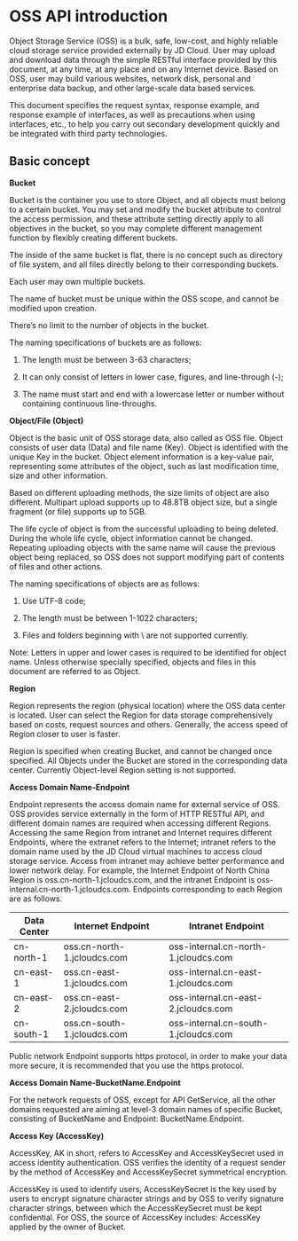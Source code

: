 # OSS API introduction

Object Storage Service (OSS) is a bulk, safe, low-cost, and highly reliable cloud storage service provided externally by JD Cloud. User may upload and download data through the simple RESTful interface provided by this document, at any time, at any place and on any Internet device. Based on OSS, user may build various websites, network disk, personal and enterprise data backup, and other large-scale data based services.

This document specifies the request syntax, response example, and response example of interfaces, as well as precautions when using interfaces, etc., to help you carry out secondary development quickly and be integrated with third party technologies.

## Basic concept

**Bucket**

Bucket is the container you use to store Object, and all objects must belong to a certain bucket. You may set and modify the bucket attribute to control the access permission, and these attribute setting directly apply to all objectives in the bucket, so you may complete different management function by flexibly creating different buckets.

The inside of the same bucket is flat, there is no concept such as directory of file system, and all files directly belong to their corresponding buckets.

Each user may own multiple buckets.

The name of bucket must be unique within the OSS scope, and cannot be modified upon creation.

There’s no limit to the number of objects in the bucket.

The naming specifications of buckets are as follows:

1. The length must be between 3-63 characters;

2. It can only consist of letters in lower case, figures, and line-through (-);

3. The name must start and end with a lowercase letter or number without containing continuous line-throughs.

**Object/File (Object)**

Object is the basic unit of OSS storage data, also called as OSS file. Object consists of user data (Data) and file name (Key). Object is identified with the unique Key in the bucket. Object element information is a key-value pair, representing some attributes of the object, such as last modification time, size and other information.

Based on different uploading methods, the size limits of object are also different. Multipart upload supports up to 48.8TB object size, but a single fragment (or file) supports up to 5GB.

The life cycle of object is from the successful uploading to being deleted. During the whole life cycle, object information cannot be changed. Repeating uploading objects with the same name will cause the previous object being replaced, so OSS does not support modifying part of contents of files and other actions.

The naming specifications of objects are as follows:

1. Use UTF-8 code;

2. The length must be between 1-1022 characters;

3. Files and folders beginning with \ are not supported currently.

Note: Letters in upper and lower cases is required to be identified for object name. Unless otherwise specially specified, objects and files in this document are referred to as Object.

**Region**

Region represents the region (physical location) where the OSS data center is located. User can select the Region for data storage comprehensively based on costs, request sources and others. Generally, the access speed of Region closer to user is faster.

Region is specified when creating Bucket, and cannot be changed once specified. All Objects under the Bucket are stored in the corresponding data center. Currently Object-level Region setting is not supported.

**Access Domain Name-Endpoint**

Endpoint represents the access domain name for external service of OSS. OSS provides service externally in the form of HTTP RESTful API, and different domain names are required when accessing different Regions. Accessing the same Region from intranet and Internet requires different Endpoints, where the extranet refers to the Internet; intranet refers to the domain name used by the JD Cloud virtual machines to access cloud storage service. Access from intranet may achieve better performance and lower network delay. For example, the Internet Endpoint of North China Region is oss.cn-north-1.jcloudcs.com, and the intranet Endpoint is oss-internal.cn-north-1.jcloudcs.com. Endpoints corresponding to each Region are as follows.

|Data Center|Internet Endpoint|Intranet Endpoint|
|-|-|-|
|cn-north-1|oss.cn-north-1.jcloudcs.com|oss-internal.cn-north-1.jcloudcs.com|
|cn-east-1|oss.cn-east-1.jcloudcs.com|oss-internal.cn-east-1.jcloudcs.com|
|cn-east-2|oss.cn-east-2.jcloudcs.com|oss-internal.cn-east-2.jcloudcs.com|
|cn-south-1|oss.cn-south-1.jcloudcs.com|oss-internal.cn-south-1.jcloudcs.com|

Public network Endpoint supports https protocol, in order to make your data more secure, it is recommended that you use the https protocol.

**Access Domain Name-BucketName.Endpoint**

For the network requests of OSS, except for API GetService, all the other domains requested are aiming at level-3 domain names of specific Bucket, consisting of BucketName and Endpoint: BucketName.Endpoint.

**Access Key (AccessKey)**

AccessKey, AK in short, refers to AccessKey and AccessKeySecret used in access identity authentication. OSS verifies the identity of a request sender by the method of AccessKey and AccessKeySecret symmetrical encryption.

AccessKey is used to identify users, AccessKeySecret is the key used by users to encrypt signature character strings and by OSS to verify signature character strings, between which the AccessKeySecret must be kept confidential. For OSS, the source of AccessKey includes: AccessKey applied by the owner of Bucket.

